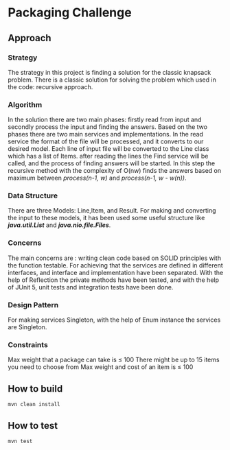 # Packaging Challenge

## Approach

### Strategy
The strategy in this project is finding a solution for the classic knapsack problem.
There is a classic solution for solving the problem which used in the code: recursive approach.

### Algorithm
In the solution there are two main phases: firstly read from input and secondly process the input and finding the answers.
Based on the two phases there are two main services and implementations. In the read service the format of the file will be processed,
and it converts to our desired model. Each line of input file will be converted to the Line class which has a list of Items.
after reading the lines the Find service will be called, and the process of finding answers will be started.
In this step the recursive method with the complexity of O(nw) finds the answers based on maximum between *process(n-1, w)* and *process(n-1, w - w(n))*.


### Data Structure
There are three Models: Line,Item, and Result.
For making and converting the input to these models, it has been used some useful structure like ***java.util.List*** and ***java.nio.file.Files***.


### Concerns
The main concerns are : writing clean code based on SOLID principles with the function testable.
For achieving that the services are defined in different interfaces, and interface and implementation have been separated.
With the help of Reflection the private methods have been tested, and with the help of JUnit 5, unit tests and integration tests have been done.

### Design Pattern
For making services Singleton, with the help of Enum instance the services are Singleton.

### Constraints
Max weight that a package can take is ≤ 100
There might be up to 15 items you need to choose from
Max weight and cost of an item is ≤ 100

## How to build

    mvn clean install
    
## How to test

    mvn test
